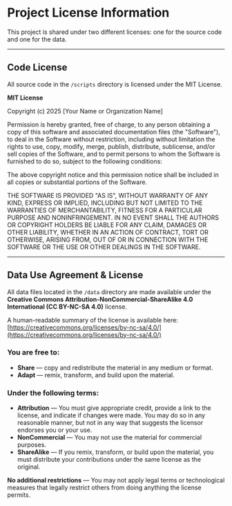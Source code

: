 # Project License Information

This project is shared under two different licenses: one for the source code and one for the data.

---

## Code License

All source code in the `/scripts` directory is licensed under the MIT License.

**MIT License**

Copyright (c) 2025 [Your Name or Organization Name]

Permission is hereby granted, free of charge, to any person obtaining a copy
of this software and associated documentation files (the "Software"), to deal
in the Software without restriction, including without limitation the rights
to use, copy, modify, merge, publish, distribute, sublicense, and/or sell
copies of the Software, and to permit persons to whom the Software is
furnished to do so, subject to the following conditions:

The above copyright notice and this permission notice shall be included in all
copies or substantial portions of the Software.

THE SOFTWARE IS PROVIDED "AS IS", WITHOUT WARRANTY OF ANY KIND, EXPRESS OR
IMPLIED, INCLUDING BUT NOT LIMITED TO THE WARRANTIES OF MERCHANTABILITY,
FITNESS FOR A PARTICULAR PURPOSE AND NONINFRINGEMENT. IN NO EVENT SHALL THE
AUTHORS OR COPYRIGHT HOLDERS BE LIABLE FOR ANY CLAIM, DAMAGES OR OTHER
LIABILITY, WHETHER IN AN ACTION OF CONTRACT, TORT OR OTHERWISE, ARISING FROM,
OUT OF OR IN CONNECTION WITH THE SOFTWARE OR THE USE OR OTHER DEALINGS IN THE
SOFTWARE.

---

## Data Use Agreement & License

All data files located in the `/data` directory are made available under the **Creative Commons Attribution-NonCommercial-ShareAlike 4.0 International (CC BY-NC-SA 4.0)** license.

A human-readable summary of the license is available here:
[https://creativecommons.org/licenses/by-nc-sa/4.0/](https://creativecommons.org/licenses/by-nc-sa/4.0/)

### You are free to:

*   **Share** — copy and redistribute the material in any medium or format.
*   **Adapt** — remix, transform, and build upon the material.

### Under the following terms:

*   **Attribution** — You must give appropriate credit, provide a link to the license, and indicate if changes were made. You may do so in any reasonable manner, but not in any way that suggests the licensor endorses you or your use.
*   **NonCommercial** — You may not use the material for commercial purposes.
*   **ShareAlike** — If you remix, transform, or build upon the material, you must distribute your contributions under the same license as the original.

**No additional restrictions** — You may not apply legal terms or technological measures that legally restrict others from doing anything the license permits.

